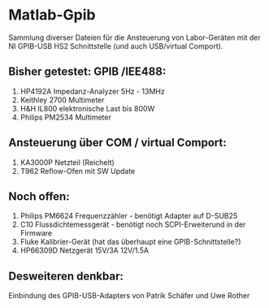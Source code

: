# Matlab-Gpib
Sammlung diverser Dateien für die Ansteuerung von Labor-Geräten
mit der NI GPIB-USB HS2 Schnittstelle (und auch USB/virtual Comport).

Bisher getestet:
GPIB /IEE488:
----------------
1) HP4192A Impedanz-Analyzer 5Hz - 13MHz
2) Keithley 2700 Multimeter
3) H&H IL800 elektronische Last bis 800W
4) Philips PM2534 Multimeter

Ansteuerung über COM / virtual Comport:
----------------------------------------
1) KA3000P Netzteil (Reichelt)
2) T962 Reflow-Ofen mit SW Update

Noch offen:
----------------------------------------
1) Philips PM6624 Frequenzzähler - benötigt Adapter auf D-SUB25
2) C10 Flussdichtemessgerät - benötigt noch SCPI-Erweiterund in der Firmware
3) Fluke Kalibrier-Gerät (hat das überhaupt eine GPIB-Schnittstelle?)
4) HP66309D Netzgerät 15V/3A 12V/1.5A

Desweiteren denkbar:
-----------------------------
Einbindung des GPIB-USB-Adapters von Patrik Schäfer und Uwe Rother


